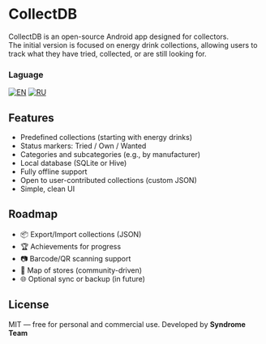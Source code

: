 # CollectDB

CollectDB is an open-source Android app designed for collectors.  
The initial version is focused on energy drink collections, allowing users to track what they have tried, collected, or are still looking for.

### Laguage
[![EN](https://img.shields.io/badge/lang-en-green)](https://github.com/Syndrome-Team/CollectDB/blob/main/README.md)
[![RU](https://img.shields.io/badge/lang-ru-red)](https://github.com/Syndrome-Team/CollectDB/blob/main/README.ru.md)

## Features

- Predefined collections (starting with energy drinks)
- Status markers: Tried / Own / Wanted
- Categories and subcategories (e.g., by manufacturer)
- Local database (SQLite or Hive)
- Fully offline support
- Open to user-contributed collections (custom JSON)
- Simple, clean UI

## Roadmap

- 📦 Export/Import collections (JSON)
- 🏆 Achievements for progress
- 📷 Barcode/QR scanning support
- 🧭 Map of stores (community-driven)
- 🌐 Optional sync or backup (in future)

## License

MIT — free for personal and commercial use.
Developed by **Syndrome Team**
